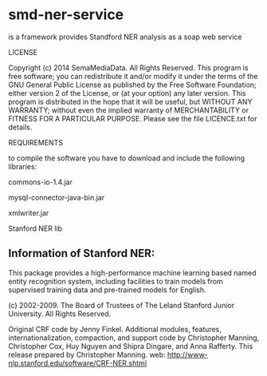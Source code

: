 smd-ner-service
===============

is a framework provides Standford NER analysis as a soap web service

LICENSE 

Copyright (c) 2014 SemaMediaData. All Rights Reserved.
This program is free software; you can redistribute it and/or
modify it under the terms of the GNU General Public License
as published by the Free Software Foundation; either version 2
of the License, or (at your option) any later version.
This program is distributed in the hope that it will be useful,
but WITHOUT ANY WARRANTY; without even the implied warranty of
MERCHANTABILITY or FITNESS FOR A PARTICULAR PURPOSE.
Please see the file LICENCE.txt for details.

REQUIREMENTS

to compile the software you have to download and include the following libraries:

commons-io-1.4.jar

mysql-connector-java-bin.jar

xmlwriter.jar

Stanford NER lib


Information of Stanford NER:
----------------------------------------------

This package provides a high-performance machine learning based named
entity recognition system, including facilities to train models from
supervised training data and pre-trained models for English.

(c) 2002-2009.  The Board of Trustees of The Leland
    Stanford Junior University. All Rights Reserved. 

Original CRF code by Jenny Finkel.
Additional modules, features, internationalization, compaction, and
support code by Christopher Manning, Christopher Cox, Huy Nguyen and
Shipra Dingare, and Anna Rafferty.
This release prepared by Christopher Manning.
web: http://www-nlp.stanford.edu/software/CRF-NER.shtml

